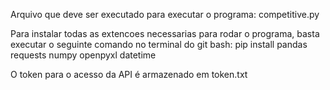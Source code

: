 Arquivo que deve ser executado para executar o programa: competitive.py

Para instalar todas as extencoes necessarias para rodar o programa, basta executar o seguinte comando no terminal do git bash: 
pip install pandas requests numpy openpyxl datetime

O token para o acesso da API é armazenado em token.txt